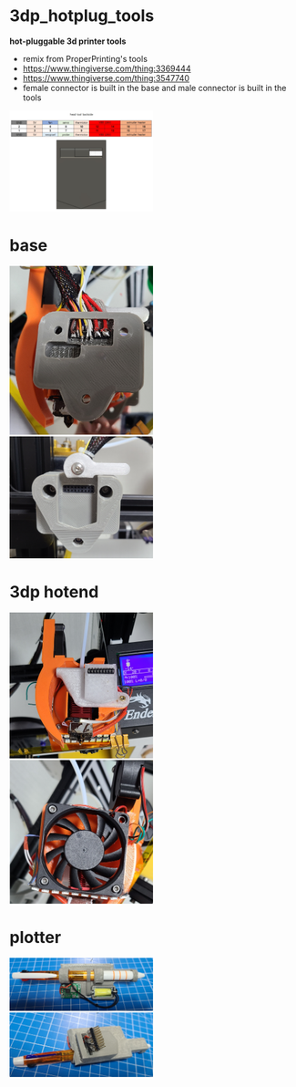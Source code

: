 # 3dp_hotplug_tools

**hot-pluggable 3d printer tools**
 - remix from ProperPrinting's tools 
 - https://www.thingiverse.com/thing:3369444
 - https://www.thingiverse.com/thing:3547740
 - female connector is built in the base and male connector is built in the tools

<img src="/pics/3dp_hotplug_tools_pinout.png" width="50%">
 
# base

<img src="/pics/3dp_hotplug_tools_base_1.png" width="50%">
<img src="/pics/3dp_hotplug_tools_base_2.png" width="50%">


# 3dp hotend

<img src="/pics/3dp_hotplug_tools_hotend_1.png" width="50%">
<img src="/pics/3dp_hotplug_tools_hotend_2.png" width="50%">


# plotter

<img src="/pics/3dp_hotplug_tools_plotter_1.png" width="50%">
<img src="/pics/3dp_hotplug_tools_plotter_2.png" width="50%">


